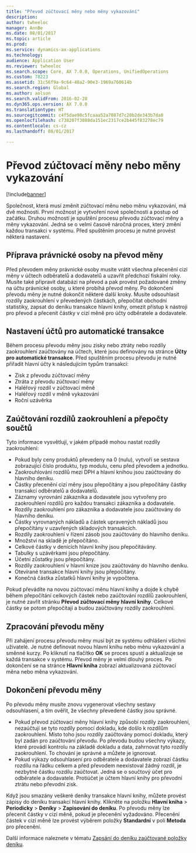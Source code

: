 ```yaml
---
title: "Převod zúčtovací měny nebo měny vykazování"
description: 
author: twheeloc
manager: AnnBe
ms.date: 08/01/2017
ms.topic: article
ms.prod: 
ms.service: dynamics-ax-applications
ms.technology: 
audience: Application User
ms.reviewer: twheeloc
ms.search.scope: Core, AX 7.0.0, Operations, UnifiedOperations
ms.custom: 78223
ms.assetid: 31c56f9a-9c64-40a2-90e3-1969a760614b
ms.search.region: Global
ms.author: aolson
ms.search.validFrom: 2016-02-28
ms.dyn365.ops.version: AX 7.0.0
ms.translationtype: HT
ms.sourcegitcommit: c4f5dae90c5fcaaa52a7087d7c20b2de343b7da0
ms.openlocfilehash: c738207f3088da151ec2317ce2b445f83278ec79
ms.contentlocale: cs-cz
ms.lasthandoff: 08/01/2017

---
```


# <a name="convert-accounting-or-reporting-currencies"></a>Převod zúčtovací měny nebo měny vykazování

[!include[banner](../includes/banner.md)]


Společnost, která musí změnit zúčtovací měnu nebo měnu vykazování, má dvě možnosti. První možnost je vytvoření nové společnosti a postup od začátku. Druhou možností je spuštění procesu převodu zúčtovací měny a měny vykazování. Jedná se o velmi časově náročná proces, který změní každou transakci v systému. Před spuštěním procesu je nutné provést některá nastavení.

## <a name="preparing-the-legal-entity-for-currency-conversion"></a>Příprava právnické osoby na převod měny
Před převodem měny právnické osoby musíte vrátit všechna přecenění cizí měny v účtech odběratelů a dodavatelů a uzavřít předchozí fiskální roky. Musíte také připravit databázi na převod a pak provést požadované změny na účtu právnické osoby, u které probíhá převod měny. Po dokončení převodu měny je nutné dokončit některé další kroky. Musíte odsouhlasit rozdíly zaokrouhlení v převedených částkách, přepočítat obchodní statistiky, zapsat do deníku transakce hlavní knihy, omezit přístup k nástroji pro převod a přecenit částky v cizí měně pro účty odběratele a dodavatele.

## <a name="setting-up-accounts-for-automatic-transactions"></a>Nastavení účtů pro automatické transakce
Během procesu převodu měny jsou zisky nebo ztráty nebo rozdíly zaokrouhlení zaúčtovány na účtech, které jsou definovány na stránce **Účty pro automatické transakce**. Před spuštěním procesu převodu je nutné přiřadit hlavní účty k následujícím typům transakcí:

-   Zisk z převodu zúčtovací měny
-   Ztráta z převodu zúčtovací měny
-   Haléřový rozdíl v zúčtovací měně
-   Haléřový rozdíl v měně vykazování
-   Roční uzávěrka

## <a name="posting-rounding-differences-and-sum-recalculations"></a>Zaúčtování rozdílů zaokrouhlení a přepočty součtů
Tyto informace vysvětlují, v jakém případě mohou nastat rozdíly zaokrouhlení:

-   Pokud byly ceny produktů převedeny na 0 (nulu), vytvoří se sestava zobrazující číslo produktu, typ modulu, cenu před převodem a jednotku.
-   Zaokrouhlování rozdílů mezi DPH a hlavní knihou jsou zaúčtovány do hlavního deníku.
-   Částky přecenění cizí měny jsou přepočítány a jsou přepočítány částky transakcí odběratelů a dodavatelů.
-   Záznamy vyrovnání zákazníka a dodavatele jsou vytvořeny pro zaokrouhlení rozdílů pro každou transakci zákazníka a dodavatele.
-   Rozdíly zaokrouhlení pro zákazníka a dodavatele jsou zaúčtovány do hlavního deníku.
-   Částky vyrovnaných nákladů a částek upravených nákladů jsou přepočítány v uzavřených skladových transakcích.
-   Rozdíly zaokrouhlení v řízení zásob jsou zaúčtovány do hlavního deníku.
-   Množství na skladě je přepočítáno.
-   Celkové částky v denících hlavní knihy jsou přepočítávány.
-   Tabulky s uzávěrkami jsou přepočítány.
-   Účetní zůstatky jsou přepočítány.
-   Rozdíly zaokrouhlení v hlavní knize jsou zaúčtovány do hlavního deníku.
-   Otevírané transakce hlavní knihy jsou přepočítány.
-   Konečná částka zůstatků hlavní knihy je vypočtena.

Pokud převádíte na novou zúčtovací měnu hlavní knihy a dojde k chybě během přepočítání celkových částek nebo zaúčtování rozdílů zaokrouhlení, je nutné zavřít stránku **Převod zúčtovací měny hlavní knihy**. Celkové částky se potom přepočítají a budou zaúčtovány rozdíly zaokrouhlení.

## <a name="processing-the-currency-conversion"></a>Zpracování převodu měny
Při zahájení procesu převodu měny musí být ze systému odhlášeni všichni uživatelé. Je nutné definovat novou hlavní knihu nebo měnu vykazování a směnné kurzy. Po kliknutí na tlačítko **OK** se proces spustí a aktualizuje se každá transakce v systému. Převod měny je velmi dlouhý proces. Po dokončení se na stránce **Hlavní kniha** zobrazí aktualizovaná zúčtovací měna nebo měna vykazování.

## <a name="completing-the-currency-conversion"></a>Dokončení převodu měny
Po převodu měny musíte znovu vygenerovat všechny sestavy odsouhlasení, a tím ověřit, že všechny převedené částky jsou správné.

-   Pokud převod zúčtovací měny hlavní knihy způsobí rozdíly zaokrouhlení, nezaúčtují se tyto rozdíly pomocí dokladu, kde došlo k rozdílům zaokrouhlení. Místo toho jsou rozdíly zaúčtovány pomocí dokladu, který byl zadán pro zaúčtování převodu. Po převodu budou všechny výkazy, které provádí kontrolu na základě dokladu a data, zahrnovat tyto rozdíly zaokrouhlení. To chování je správné a můžete je ignorovat.
-   Pokud výkazy odsouhlasení pro odběratele a dodavatele zobrazí částku rozdílu na řádku celkem a před převodem neexistoval žádný rozdíl, je nezbytné částku rozdílu zaúčtovat. Jedná se o součtový účet pro odběratele a dodavatele. Protiúčet je účtem hlavní knihy pro převodní ztrátu nebo převodní zisk.

Když jsou smazány veškeré deníky transakce hlavní knihy, můžete provést zápisy do deníku transakcí hlavní knihy. Klikněte na položku **Hlavní kniha** &gt; **Periodicky** &gt; **Deníky** &gt; **Zapisování do deníku**. Po převodu měny lze přecenit částky v cizí měně, pokud je přecenění vyžadováno. Přecenění částek v cizí měně lze provést výběrem položky **Standardní** v poli **Metoda** pro přecenění.

Další informace naleznete v tématu [Zapsání do deníku zaúčtované položky deníku](tasks/journalize-posted-journal-entries.md).



